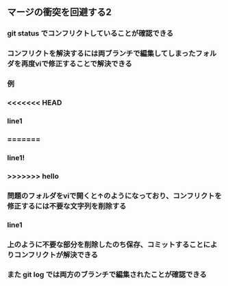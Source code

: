 ## マージの衝突を回避する2
### git status でコンフリクトしていることが確認できる
### コンフリクトを解決するには両ブランチで編集してしまったフォルダを再度viで修正することで解決できる
### 例
### <<<<<<< HEAD
### line1
### =======
### line1!
### >>>>>>> hello
### 問題のフォルダをviで開くと↑のようになっており、コンフリクトを修正するには不要な文字列を削除する
### line1
### 上のように不要な部分を削除したのち保存、コミットすることによりコンフリクトが解決できる
### また git log では両方のブランチで編集されたことが確認できる
